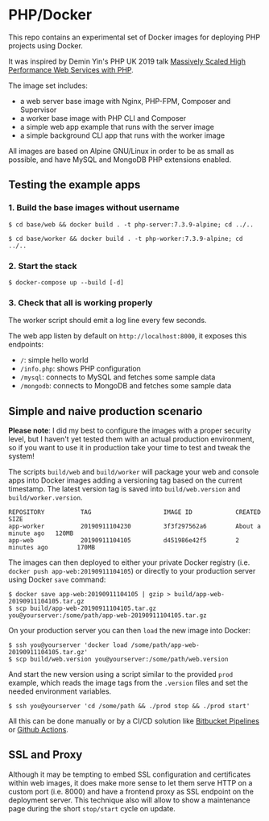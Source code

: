 # PHP/Docker

This repo contains an experimental set of Docker images for deploying PHP projects using Docker.

It was inspired by Demin Yin's PHP UK 2019 talk [Massively Scaled High Performance Web Services with PHP][slides].

The image set includes:

 - a web server base image with Nginx, PHP-FPM, Composer and Supervisor
 - a worker base image with PHP CLI and Composer
 - a simple web app example that runs with the server image
 - a simple background CLI app that runs with the worker image

All images are based on Alpine GNU/Linux in order to be as small as possible, and have MySQL and MongoDB PHP extensions enabled.

## Testing the example apps

### 1. Build the base images without username

```console
$ cd base/web && docker build . -t php-server:7.3.9-alpine; cd ../..
```

```console
$ cd base/worker && docker build . -t php-worker:7.3.9-alpine; cd ../..
```

### 2. Start the stack

```console
$ docker-compose up --build [-d]
```

### 3. Check that all is working properly

The worker script should emit a log line every few seconds.

The web app listen by default on `http://localhost:8000`, it exposes this endpoints:

 - `/`: simple hello world
 - `/info.php`: shows PHP configuration
 - `/mysql`: connects to MySQL and fetches some sample data
 - `/mongodb`: connects to MongoDB and fetches some sample data

## Simple and naive production scenario

**Please note**: I did my best to configure the images with a proper security level, but I haven't yet tested them with an actual production environment, so if you want to use it in production take your time to test and tweak the system!

The scripts `build/web` and `build/worker` will package your web and console apps into Docker images adding a versioning tag based on the current timestamp. The latest version tag is saved into `build/web.version` and `build/worker.version`.

```console
REPOSITORY          TAG                    IMAGE ID            CREATED              SIZE
app-worker          20190911104230         3f3f297562a6        About a minute ago   120MB
app-web             20190911104105         d451986e42f5        2 minutes ago        170MB
```

The images can then deployed to either your private Docker registry (i.e. `docker push app-web:20190911104105`) or directly to your production server using Docker `save` command:

```console
$ docker save app-web:20190911104105 | gzip > build/app-web-20190911104105.tar.gz
$ scp build/app-web-20190911104105.tar.gz you@yourserver:/some/path/app-web-20190911104105.tar.gz
```

On your production server you can then `load` the new image into Docker:

```console
$ ssh you@yourserver 'docker load /some/path/app-web-20190911104105.tar.gz'
$ scp build/web.version you@yourserver:/some/path/web.version
```

And start the new version using a script similar to the provided `prod` example, which reads the image tags from the `.version` files and set the needed environment variables.

```console
$ ssh you@yourserver 'cd /some/path && ./prod stop && ./prod start'
```

All this can be done manually or by a CI/CD solution like [Bitbucket Pipelines](https://bitbucket.org/product/features/pipelines) or [Github Actions](https://github.com/features/actions).

## SSL and Proxy

Although it may be tempting to embed SSL configuration and certificates within web images, it does make more sense to let them serve HTTP on a custom port (i.e. 8000) and have a frontend proxy as SSL endpoint on the deployment server. This technique also will allow to show a maintenance page during the short `stop/start` cycle on update.

[slides]: https://joind.in/event/php-uk-conference-2019/massively-scaled-high-performance-web-services-with-php
